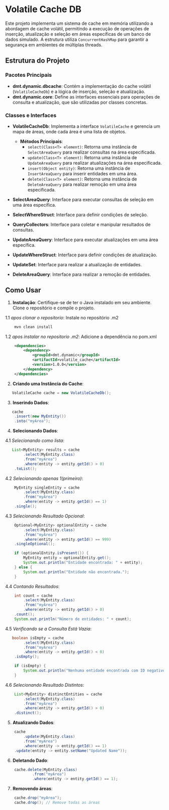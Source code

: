 # Volatile Cache DB

Este projeto implementa um sistema de cache em memória utilizando a abordagem de cache volátil, permitindo a execução de operações de inserção, atualização e seleção em áreas específicas de um banco de dados simulado. A estrutura utiliza `ConcurrentHashMap` para garantir a segurança em ambientes de múltiplas threads.

## Estrutura do Projeto

### Pacotes Principais

- **dmt.dynamic.dbcache**: Contém a implementação do cache volátil (`VolatileCacheDb`) e a lógica de inserção, seleção e atualização.
- **dmt.dynamic.core**: Define as interfaces essenciais para operações de consulta e atualização, que são utilizadas por classes concretas.

### Classes e Interfaces

- **VolatileCacheDb**: Implementa a interface `VolatileCache` e gerencia um mapa de áreas, onde cada área é uma lista de objetos.
  
  - **Métodos Principais**:
    - `select(Class<T> element)`: Retorna uma instância de `SelectAreaQuery` para realizar consultas na área especificada.
    - `update(Class<T> element)`: Retorna uma instância de `UpdateAreaQuery` para realizar atualizações na área especificada.
    - `insert(Object entity)`: Retorna uma instância de `InsertAreaQuery` para inserir entidades em uma área.
    - `delete(Class<T> element)`: Retorna uma instância de `DeleteAreaQuery` para realizar remoção em uma área especificada.

- **SelectAreaQuery<T>**: Interface para executar consultas de seleção em uma área específica.
  
- **SelectWhereStruct<T>**: Interface para definir condições de seleção.
  
- **QueryCollectors<T>**: Interface para coletar e manipular resultados de consultas.

- **UpdateAreaQuery<T>**: Interface para executar atualizações em uma área específica.
  
- **UpdateWhereStruct<T>**: Interface para definir condições de atualização.
  
- **UpdateSet<T>**: Interface para realizar a atualização de entidades.

- **DeleteAreaQuery<T>**: Interface para realizar a remoção de entidades.

## Como Usar

1. **Instalação**: Certifique-se de ter o Java instalado em seu ambiente. Clone o repositório e compile o projeto.

1.1 *apos clonar o repositorio*: Instale no repositório .m2

```bash
    mvn clean install
```

1.2 *apos instalar no repositorio .m2*: Adicione a dependência no pom.xml
```xml
    <dependencies>
        <dependency>
            <groupId>dmt.dynamic</groupId>
            <artifactId>volatile_cache</artifactId>
            <version>1.0.0</version>
        </dependency>
    </dependencies>
```


2. **Criando uma Instância do Cache**:

```java
   VolatileCache cache = new VolatileCacheDb();
```

3. **Inserindo Dados**:
```java
   cache
    .insert(new MyEntity())
    .into("myArea");
```

4. **Selecionando Dados**:

4.1 *Selecionando como lista*:
```java
   List<MyEntity> results = cache
        .select(MyEntity.class)
        .from("myArea")
        .where(entity -> entity.getId() > 0)
    .toList();
```

4.2 *Selecionando apenas 1(primeiro)*:
```java
    MyEntity singleEntity = cache
        .select(MyEntity.class)
        .from("myArea")
        .where(entity -> entity.getId() == 1)
    .single();
```

4.3 *Selecionando Resultado Opcional*:
```java
    Optional<MyEntity> optionalEntity = cache
        .select(MyEntity.class)
        .from("myArea")
        .where(entity -> entity.getId() == 999) 
    .singleOptional();

    if (optionalEntity.isPresent()) {
        MyEntity entity = optionalEntity.get();
        System.out.println("Entidade encontrada: " + entity);
    } else {
        System.out.println("Entidade não encontrada.");
    }
```

4.4 *Contando Resultados*:
```java
    int count = cache
        .select(MyEntity.class)
        .from("myArea")
        .where(entity -> entity.getId() > 0)
    .count();
    System.out.println("Número de entidades: " + count);
```

4.5 *Verificando se a Consulta Está Vazia*:
```java
   boolean isEmpty = cache
        .select(MyEntity.class)
        .from("myArea")
        .where(entity -> entity.getId() < 0)
    .isEmpty();

    if (isEmpty) {
        System.out.println("Nenhuma entidade encontrada com ID negativo.");
    }

```

4.6 *Selecionando Resultado Distintos*:
```java
    List<MyEntity> distinctEntities = cache
        .select(MyEntity.class)
        .from("myArea")
        .where(entity -> entity.getId() > 0)
    .distinct();
```

5. **Atualizando Dados**:
```java
    cache
        .update(MyEntity.class)
        .from("myArea")
        .where(entity -> entity.getId() == 1)
    .update(entity -> entity.setName("Updated Name"));
```

6. **Deletando Dado**:
```java
    cache.delete(MyEntity.class)
            .from("myArea")
            .where(entity -> entity.getId() == 1);
```


7. **Removendo áreas**:
```java
    cache.drop("myArea");
    cache.drop(); // Remove todas as áreas
```